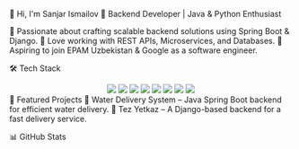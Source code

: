 👋 Hi, I'm Sanjar Ismailov
🚀 Backend Developer | Java & Python Enthusiast

🔹 Passionate about crafting scalable backend solutions using Spring Boot & Django.
🔹 Love working with REST APIs, Microservices, and Databases.
🔹 Aspiring to join EPAM Uzbekistan & Google as a software engineer.

🛠 Tech Stack
<div align="center"> <img src="https://img.shields.io/badge/Java-ED8B00?style=for-the-badge&logo=java&logoColor=white" /> <img src="https://img.shields.io/badge/Spring%20Boot-6DB33F?style=for-the-badge&logo=spring-boot&logoColor=white" /> <img src="https://img.shields.io/badge/Python-3776AB?style=for-the-badge&logo=python&logoColor=white" /> <img src="https://img.shields.io/badge/Django-092E20?style=for-the-badge&logo=django&logoColor=white" /> <img src="https://img.shields.io/badge/PostgreSQL-316192?style=for-the-badge&logo=postgresql&logoColor=white" /> <img src="https://img.shields.io/badge/Docker-2496ED?style=for-the-badge&logo=docker&logoColor=white" /> <img src="https://img.shields.io/badge/Git-F05032?style=for-the-badge&logo=git&logoColor=white" /> <img src="https://img.shields.io/badge/AWS-232F3E?style=for-the-badge&logo=amazon-aws&logoColor=white" /> </div>
📌 Featured Projects
🚀 Water Delivery System – Java Spring Boot backend for efficient water delivery.
🚀 Tez Yetkaz – A Django-based backend for a fast delivery service.

📊 GitHub Stats
<div align="center"> <img src="https://github-readme-stats.vercel.app/api?username=SanjarIsmailov&show_icons
